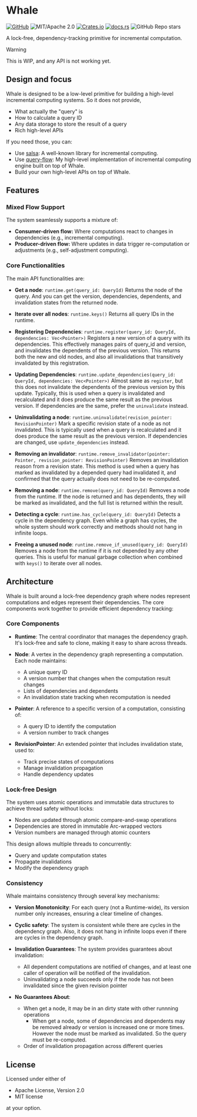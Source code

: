 # Whale

[![GitHub](https://img.shields.io/badge/GitHub-ryo33/whale-222222)](https://github.com/ryo33/whale)
![MIT/Apache 2.0](https://img.shields.io/badge/license-MIT%2FApache--2.0-blue.svg)
[![Crates.io](https://img.shields.io/crates/v/whale)](https://crates.io/crates/whale)
[![docs.rs](https://img.shields.io/docsrs/whale)](https://docs.rs/whale)
![GitHub Repo stars](https://img.shields.io/github/stars/ryo33/whale?style=social)

A lock-free, dependency-tracking primitive for incremental computation.

> [!WARNING]
> This is WIP, and any API is not working yet.

## Design and focus

Whale is designed to be a low-level primitive for building a high-level incremental computing systems.
So it does not provide,

- What actually the "query" is
- How to calculate a query ID
- Any data storage to store the result of a query
- Rich high-level APIs

If you need those, you can:

- Use [salsa](https://github.com/salsa-rs/salsa): A well-known library for incremental computing.
- Use [query-flow](https://github.com/ryo33/query-flow): My high-level implementation of incremental computing engine built on top of Whale.
- Build your own high-level APIs on top of Whale.

## Features

### Mixed Flow Support

The system seamlessly supports a mixture of:

- **Consumer-driven flow:** Where computations react to changes in dependencies (e.g., incremental computing).
- **Producer-driven flow:** Where updates in data trigger re-computation or adjustments (e.g., self-adjustment computing).

### Core Functionalities

The main API functionalities are:

- **Get a node**: `runtime.get(query_id: QueryId)`
  Returns the node of the query. And you can get the version, dependencies, dependents, and invalidation states from the returned node.

- **Iterate over all nodes**: `runtime.keys()`
  Returns all query IDs in the runtime.

- **Registering Dependencies**: `runtime.register(query_id: QueryId, dependencies: Vec<Pointer>)`
  Registers a new version of a query with its dependencies. This effectively manages pairs of query_id and version, and invalidates the dependents of the previous version. This returns both the new and old nodes, and also all invalidations that transitively invalidated by this registration.

- **Updating Dependencies**: `runtime.update_dependencies(query_id: QueryId, dependencies: Vec<Pointer>)`
  Almost same as `register`, but this does not invalidate the dependents of the previous version by this update.
  Typically, this is used when a query is invalidated and recalculated and it does produce the same result as the previous version. If dependencies are the same, prefer the `uninvalidate` instead.

- **Uninvalidating a node**: `runtime.uninvalidate(revision_pointer: RevisionPointer)`
  Mark a specific revision state of a node as not invalidated. This is typically used when a query is recalculated and it does produce the same result as the previous version. If dependencies are changed, use `update_dependencies` instead.

- **Removing an invalidator**: `runtime.remove_invalidator(pointer: Pointer, revision_pointer: RevisionPointer)`
  Removes an invalidation reason from a revision state. This method is used when a query has marked as invalidated by a depended query had invalidated it, and confirmed that the query actually does not need to be re-computed.

- **Removing a node**: `runtime.remove(query_id: QueryId)`
  Removes a node from the runtime. If the node is returned and has dependents, they will be marked as invalidated, and the full list is returned within the result.

- **Detecting a cycle**: `runtime.has_cycle(query_id: QueryId)`
  Detects a cycle in the dependency graph. Even while a graph has cycles, the whole system should work correctly and methods should not hang in infinite loops.

- **Freeing a unused node**: `runtime.remove_if_unused(query_id: QueryId)`
  Removes a node from the runtime if it is not depended by any other queries. This is useful for manual garbage collection when combined with `keys()` to iterate over all nodes.

## Architecture

Whale is built around a lock-free dependency graph where nodes represent computations and edges represent their dependencies. The core components work together to provide efficient dependency tracking:

### Core Components

- **Runtime**: The central coordinator that manages the dependency graph. It's lock-free and safe to clone, making it easy to share across threads.

- **Node**: A vertex in the dependency graph representing a computation. Each node maintains:
  - A unique query ID
  - A version number that changes when the computation result changes
  - Lists of dependencies and dependents
  - An invalidation state tracking when recomputation is needed

- **Pointer**: A reference to a specific version of a computation, consisting of:
  - A query ID to identify the computation
  - A version number to track changes

- **RevisionPointer**: An extended pointer that includes invalidation state, used to:
  - Track precise states of computations
  - Manage invalidation propagation
  - Handle dependency updates

### Lock-free Design

The system uses atomic operations and immutable data structures to achieve thread safety without locks:

- Nodes are updated through atomic compare-and-swap operations
- Dependencies are stored in immutable Arc-wrapped vectors
- Version numbers are managed through atomic counters

This design allows multiple threads to concurrently:

- Query and update computation states
- Propagate invalidations
- Modify the dependency graph

### Consistency

Whale maintains consistency through several key mechanisms:

- **Version Monotonicity**: For each query (not a Runtime-wide), its version number only increases, ensuring a clear timeline of changes.

- **Cyclic safety**: The system is consistent while there are cycles in the dependency graph.
  Also, it does not hang in infinite loops even if there are cycles in the dependency graph.

- **Invalidation Guarantees**: The system provides guarantees about invalidation:
  - All dependent computations are notified of changes, and at least one caller of operation will be notified of the invalidation.
  - Uninvalidating a node succeeds only if the node has not been invalidated since the given revision pointer

- **No Guarantees About**:
  - When get a node, it may be in an dirty state with other runnning operations
	- When get a node, some of dependencies and dependents may be removed already or version is increased one or more times. However the node must be marked as invalidated. So the query must be re-computed.
  - Order of invalidation propagation across different queries

## License

Licensed under either of

- Apache License, Version 2.0
- MIT license

at your option.
